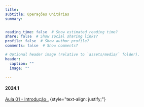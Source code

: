 ```yaml
---
title: 
subtitle: Operações Unitárias
summary: 


reading_time: false  # Show estimated reading time?
share: false  # Show social sharing links?
profile: false  # Show author profile?
comments: false  # Show comments?

# Optional header image (relative to `assets/media/` folder).
header:
  caption: ""
  image: ""

---
```


#### **2024.1**

<a href=""> Aula 01 - Introdução .</a>
{style="text-align: justify;"}
